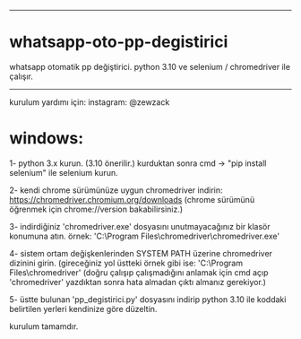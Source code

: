 __________________________________________________________________________________________

# whatsapp-oto-pp-degistirici
whatsapp otomatik pp değiştirici. python 3.10 ve selenium / chromedriver ile çalışır.

_________________________________________________________________________________________

kurulum yardımı için: instagram: @zewzack

# windows:

1- python 3.x kurun. (3.10 önerilir.)
   kurduktan sonra cmd -> "pip install selenium" ile selenium kurun.

2- kendi chrome sürümünüze uygun chromedriver indirin:
   https://chromedriver.chromium.org/downloads
   (chrome sürümünü öğrenmek için chrome://version bakabilirsiniz.)
   
3- indirdiğiniz 'chromedriver.exe' dosyasını unutmayacağınız bir klasör konumuna atın.
   örnek: 'C:\Program Files\chromedriver\chromedriver.exe'
   
4- sistem ortam değişkenlerinden SYSTEM PATH üzerine chromedriver dizinini girin.
   (gireceğiniz yol üstteki örnek gibi ise: 'C:\Program Files\chromedriver'
   (doğru çalışıp çalışmadığını anlamak için cmd açıp 'chromedriver' yazdıktan sonra hata almadan çıktı almanız gerekiyor.)
   
5- üstte bulunan 'pp_degistirici.py' dosyasını indirip python 3.10 ile koddaki belirtilen yerleri kendinize göre düzeltin.

kurulum tamamdır.
